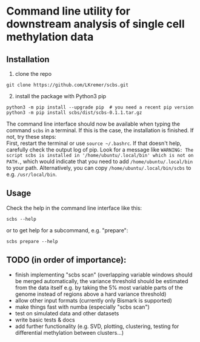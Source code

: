 # Command line utility for downstream analysis of single cell methylation data

## Installation
1. clone the repo
```
git clone https://github.com/LKremer/scbs.git
```
2. install the package with Python3 pip
```
python3 -m pip install --upgrade pip  # you need a recent pip version
python3 -m pip install scbs/dist/scbs-0.1.1.tar.gz
```
The command line interface should now be available when typing the command `scbs` in a terminal. If this is the case, the installation is finished. If not, try these steps:  
First, restart the terminal or use `source ~/.bashrc`. If that doesn't help, carefully check the output log of pip. Look for a message like `WARNING: The script scbs is installed in '/home/ubuntu/.local/bin' which is not on PATH.`, which would indicate that you need to add `/home/ubuntu/.local/bin` to your path. Alternatively, you can copy `/home/ubuntu/.local/bin/scbs` to e.g. `/usr/local/bin`.

## Usage
Check the help in the command line interface like this:
```
scbs --help
```
or to get help for a subcommand, e.g. "prepare":
```
scbs prepare --help
```

## TODO (in order of importance):
- finish implementing "scbs scan" (overlapping variable windows should be merged automatically, the variance threshold should be estimated from the data itself e.g. by taking the 5% most variable parts of the genome instead of regions above a hard variance threshold)
- allow other input formats (currently only Bismark is supported)
- make things fast with numba (especially "scbs scan")
- test on simulated data and other datasets
- write basic tests & docs
- add further functionality (e.g. SVD, plotting, clustering, testing for differential methylation between clusters...)
